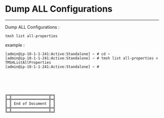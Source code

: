 # Dump ALL Configurations



***

Dump ALL Configurations :

```
tmsh list all-properties
```

example :

```
[admin@ip-10-1-1-241:Active:Standalone] ~ # cd ~
[admin@ip-10-1-1-241:Active:Standalone] ~ # tmsh list all-properties > TMSHListAllProperties
[admin@ip-10-1-1-241:Active:Standalone] ~ #
```



<br><br><br>
```
╔═╦═════════════════╦═╗
╠═╬═════════════════╬═╣
║ ║ End of Document ║ ║
╠═╬═════════════════╬═╣
╚═╩═════════════════╩═╝
```
<br><br><br>


